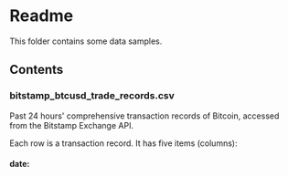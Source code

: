 # Readme 

This folder contains some data samples. 

## Contents 

### bitstamp_btcusd_trade_records.csv 
Past 24 hours' comprehensive transaction records of Bitcoin, accessed from the Bitstamp Exchange API. 

Each row is a transaction record. It has five items (columns): 

#### date: 
